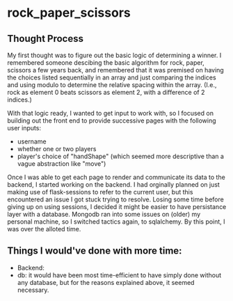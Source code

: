 # rock_paper_scissors

## Thought Process

My first thought was to figure out the basic logic of determining a winner. I remembered someone descibing the basic algorithm for rock, paper, scissors a few years back, and remembered that it was premised on having the choices listed sequentially in an array and just comparing the indices and using modulo to determine the relative spacing within the array. (I.e., rock as element 0 beats scissors as element 2, with a difference of 2 indices.)

With that logic ready, I wanted to get input to work with, so I focused on building out the front end to provide successive pages with the following user inputs:
- username
- whether one or two players
- player's choice of "handShape" (which seemed more descriptive than a vague abstraction like "move")

Once I was able to get each page to render and communicate its data to the backend, I started working on the backend. 
I had orginally planned on just making use of flask-sessions to refer to the current user, but this encountered an issue I got stuck trying to resolve. Losing some time before giving up on using sessions, I decided it might be easier to have persistance layer with a database. Mongodb ran into some issues on (older) my personal machine, so I switched tactics again, to sqlalchemy.
By this point, I was over the alloted time.

## Things I would've done with more time:

- Backend: 
- db: it would have been most time-efficient to have simply done without any database, but for the reasons explained above, it seemed necessary. 

